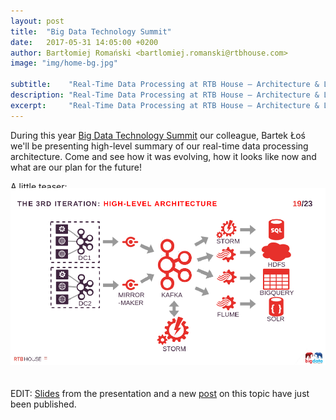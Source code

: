 ```yaml
---
layout: post
title:  "Big Data Technology Summit"
date:   2017-05-31 14:05:00 +0200
author: Bartłomiej Romański <bartlomiej.romanski@rtbhouse.com>
image: "img/home-bg.jpg"

subtitle:    "Real-Time Data Processing at RTB House – Architecture & Lessons Learned."
description: "Real-Time Data Processing at RTB House – Architecture & Lessons Learned."
excerpt:     "Real-Time Data Processing at RTB House – Architecture & Lessons Learned."
---
```


During this year <a href="http://bigdatatechwarsaw.eu/agenda-2017/">Big Data Technology Summit</a> our colleague, Bartek Łoś we'll be presenting high-level summary of our real-time data processing architecture. Come and see how it was evolving, how it looks like now and what are our plan for the future!

A little teaser:

<img src="/pics/bigdatatech.png" style="position: relative; top:-20px;">

EDIT: <a href="/files/bigdatatech.pdf">Slides</a> from the presentation and a new <a href="/2017/06/15/data-flow-part1/">post</a> on this topic have just been published.


